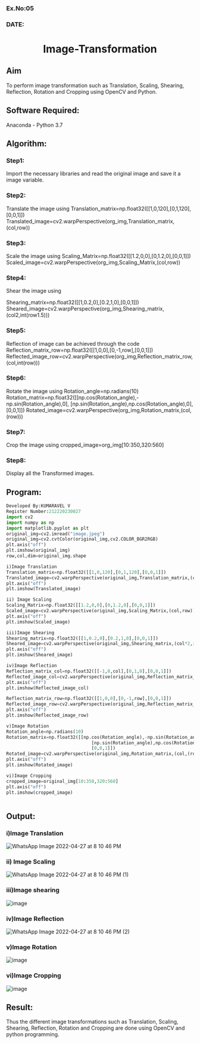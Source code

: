 ### Ex.No:05
### DATE: 
# <p align="center"> Image-Transformation

</p>

## Aim
To perform image transformation such as Translation, Scaling, Shearing, Reflection, Rotation and Cropping using OpenCV and Python.

## Software Required:
Anaconda - Python 3.7

## Algorithm:
### Step1:

Import the necessary libraries and read the original image and save it a image variable.
### Step2:

Translate the image using Translation_matrix=np.float32([[1,0,120],[0,1,120],[0,0,1]]) Translated_image=cv2.warpPerspective(org_img,Translation_matrix,(col,row))
### Step3:
Scale the image using 
Scaling_Matrix=np.float32([[1.2,0,0],[0,1.2,0],[0,0,1]]) Scaled_image=cv2.warpPerspective(org_img,Scaling_Matrix,(col,row))

### Step4:
Shear the image using 

Shearing_matrix=np.float32([[1,0.2,0],[0.2,1,0],[0,0,1]]) Sheared_image=cv2.warpPerspective(org_img,Shearing_matrix,(col2,int(row1.5)))

### Step5:
Reflection of image can be achieved through the code Reflection_matrix_row=np.float32([[1,0,0],[0,-1,row],[0,0,1]]) Reflected_image_row=cv2.warpPerspective(org_img,Reflection_matrix_row,(col,int(row)))
### Step6:
Rotate the image using Rotation_angle=np.radians(10) Rotation_matrix=np.float32([[np.cos(Rotation_angle),-np.sin(Rotation_angle),0], [np.sin(Rotation_angle),np.cos(Rotation_angle),0], [0,0,1]]) Rotated_image=cv2.warpPerspective(org_img,Rotation_matrix,(col,(row)))
### Step7:
Crop the image using cropped_image=org_img[10:350,320:560]
### Step8:
Display all the Transformed images.
## Program:
```python
Developed By:KUMARAVEL V
Register Number:212220230027  
import cv2
import numpy as np
import matplotlib.pyplot as plt
original_img=cv2.imread("image.jpeg")
original_img=cv2.cvtColor(original_img,cv2.COLOR_BGR2RGB)
plt.axis("off")
plt.imshow(original_img)
row,col,dim=original_img.shape

i)Image Translation
Translation_matrix=np.float32([[1,0,120],[0,1,120],[0,0,1]])
Translated_image=cv2.warpPerspective(original_img,Translation_matrix,(col,row))
plt.axis("off")
plt.imshow(Translated_image)

ii) Image Scaling
Scaling_Matrix=np.float32([[1.2,0,0],[0,1.2,0],[0,0,1]])
Scaled_image=cv2.warpPerspective(original_img,Scaling_Matrix,(col,row))
plt.axis("off")
plt.imshow(Scaled_image)

iii)Image Shearing
Shearing_matrix=np.float32([[1,0.2,0],[0.2,1,0],[0,0,1]])
Sheared_image=cv2.warpPerspective(original_img,Shearing_matrix,(col*2,int(row*1.5)))
plt.axis("off")
plt.imshow(Sheared_image)

iv)Image Reflection
Reflection_matrix_col=np.float32([[-1,0,col],[0,1,0],[0,0,1]])
Reflected_image_col=cv2.warpPerspective(original_img,Reflection_matrix_col,(col,int(row)))
plt.axis("off")
plt.imshow(Reflected_image_col)

Reflection_matrix_row=np.float32([[1,0,0],[0,-1,row],[0,0,1]])
Reflected_image_row=cv2.warpPerspective(original_img,Reflection_matrix_row,(col,int(row)))
plt.axis("off")
plt.imshow(Reflected_image_row)

v)Image Rotation
Rotation_angle=np.radians(10)
Rotation_matrix=np.float32([[np.cos(Rotation_angle),-np.sin(Rotation_angle),0],
                                [np.sin(Rotation_angle),np.cos(Rotation_angle),0],
                                [0,0,1]])
Rotated_image=cv2.warpPerspective(original_img,Rotation_matrix,(col,(row)))
plt.axis("off")
plt.imshow(Rotated_image)

vi)Image Cropping
cropped_image=original_img[10:350,320:560]
plt.axis("off")
plt.imshow(cropped_image)



```
## Output:
### i)Image Translation
![WhatsApp Image 2022-04-27 at 8 10 46 PM](https://user-images.githubusercontent.com/75235334/165566488-cc622402-04db-40f5-a738-5b3c661ad9b0.jpeg)


### ii) Image Scaling

![WhatsApp Image 2022-04-27 at 8 10 46 PM (1)](https://user-images.githubusercontent.com/75235334/165566433-22b65036-15a9-4e11-8feb-1e74a0d710ed.jpeg)

### iii)Image shearing
![image](https://user-images.githubusercontent.com/75235334/165563061-b2773031-d6df-4be6-953e-f7261e05b195.png)



### iv)Image Reflection
![WhatsApp Image 2022-04-27 at 8 10 46 PM (2)](https://user-images.githubusercontent.com/75235334/165566336-c302349e-07d3-47fa-88c2-bf8fc502311d.jpeg)


### v)Image Rotation


![image](https://user-images.githubusercontent.com/75235334/165563296-948e4425-7000-495d-8ebe-7948f4e0ccaa.png)



### vi)Image Cropping

![image](https://user-images.githubusercontent.com/75235334/165562871-6e95ac34-ee91-4489-adee-c1b20c24068c.png)



## Result: 

Thus the different image transformations such as Translation, Scaling, Shearing, Reflection, Rotation and Cropping are done using OpenCV and python programming.
